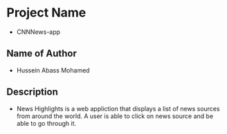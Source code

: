 # Project Name
- CNNNews-app
## Name of Author
- Hussein Abass Mohamed
## Description
- News Highlights is a web appliction that displays a list of news sources from around the world. A user is able to click on news source and be able to go through it.